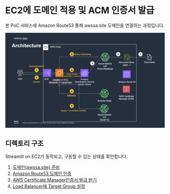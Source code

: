 <h1 align="left"><b>EC2에 도메인 적용 및 ACM 인증서 발급</b></h1>
본 PoC 서비스에 Amazon Route53 통해 awssa.site 도메인을 연결하는 과정입니다.
<p align="center">
    <img src="./images/00_architecture.png"  width="900">
</p>

## <div id="Contents">**디렉토리 구조**</div>
Streamlit on EC2가 동작되고, 구동할 수 있는 상태를 확인합니다.

1. [도메인(awssa.site) 준비](./01_prepare_domain.md)
2. [Amazon Route53 도메인 인증](./02_setup_route53.md)
3. [AWS Certificate Manager인증서 발급 받기](./03_acm_certificate_manager.md)  
4. [Load Balancer에 Target Group 설정](./04_setup_load_balancer.md)
